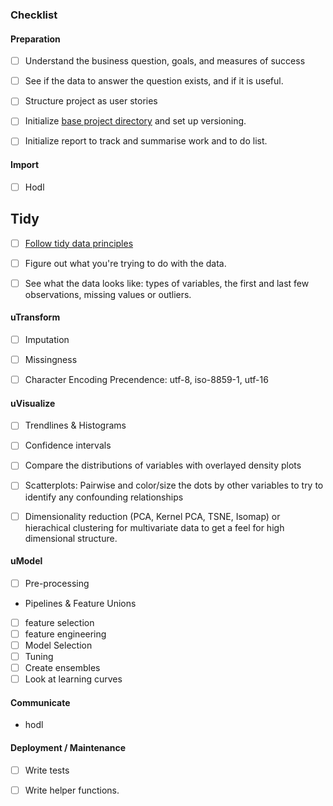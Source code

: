 ### Checklist

#### Preparation

- [ ] Understand the business question, goals, and measures of success

- [ ] See if the data to answer the question exists, and if it is useful.

- [ ] Structure project as user stories

- [ ] Initialize [base project directory](https://github.com/gfleetwood/ds-crib-sheet/blob/master/other/setup_project.R) and set up versioning.

- [ ] Initialize report to track and summarise work and to do list.

#### Import

- [ ] Hodl

## Tidy

- [ ] [Follow tidy data principles](http://vita.had.co.nz/papers/tidy-data.pdf)

- [ ] Figure out what you're trying to do with the data.

- [ ] See what the data looks like: types of variables, the first and last few observations, missing values or outliers.

#### uTransform

- [ ] Imputation

- [ ] Missingness

- [ ] Character Encoding Precendence: utf-8, iso-8859-1, utf-16

#### uVisualize

- [ ] Trendlines & Histograms

- [ ] Confidence intervals

- [ ] Compare the distributions of variables with overlayed density plots 

- [ ] Scatterplots: Pairwise and color/size the dots by other variables to try to identify any confounding relationships

- [ ] Dimensionality reduction (PCA, Kernel PCA, TSNE, Isomap) or hierachical clustering for multivariate data to get a feel for high dimensional structure. 

#### uModel

- [ ] Pre-processing

* Pipelines & Feature Unions

- [ ] feature selection
- [ ] feature engineering
- [ ] Model Selection
- [ ]  Tuning
- [ ]  Create ensembles
- [ ]  Look at learning curves

#### Communicate

* hodl

#### Deployment /  Maintenance

- [ ] Write tests
- [ ] Write helper functions.

